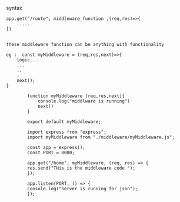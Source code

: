 <!-- middleware is nothing but the function which is having some functionality and serve as the  intermidiator to  identify wheather accessing person is authenticated or not or etc stuff as per the functionality  -->


syntax 

    app.get("/route", middleware_function ,(req,res)=>{
        .....
    })


    these middleware function can be anything with functionality 

    eg :  const myMiddleware = (req,res,next)=>{
        logic...
        ...
        ..
        .
        next();
    }


<!-- code : middleware  -->


            function myMiddleware (req,res,next){
                console.log("middlware is running")
                next()
            }

            export default myMiddleware;


<!-- code main :  -->

            import express from "express";
            import myMiddleware from "./middleware/myMiddleware.js";

            const app = express();
            const PORT = 8000;

            app.get("/home", myMiddleware, (req, res) => {
            res.send("THis is the middleware code ");
            });

            app.listen(PORT, () => {
            console.log("Server is running for json");
            });




<!-- output : middlware is running -->
